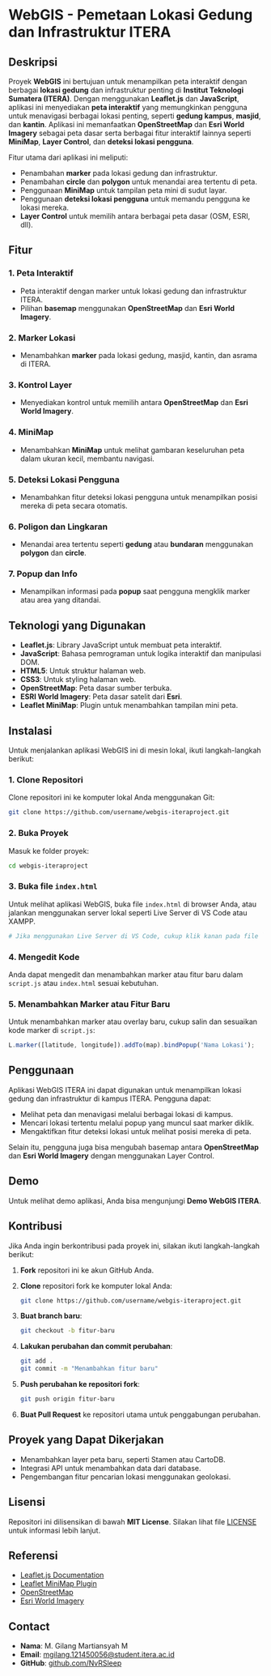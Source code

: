 
# WebGIS - Pemetaan Lokasi Gedung dan Infrastruktur ITERA

## Deskripsi
Proyek **WebGIS** ini bertujuan untuk menampilkan peta interaktif dengan berbagai **lokasi gedung** dan infrastruktur penting di **Institut Teknologi Sumatera (ITERA)**. Dengan menggunakan **Leaflet.js** dan **JavaScript**, aplikasi ini menyediakan **peta interaktif** yang memungkinkan pengguna untuk menavigasi berbagai lokasi penting, seperti **gedung kampus**, **masjid**, dan **kantin**. Aplikasi ini memanfaatkan **OpenStreetMap** dan **Esri World Imagery** sebagai peta dasar serta berbagai fitur interaktif lainnya seperti **MiniMap**, **Layer Control**, dan **deteksi lokasi pengguna**.

Fitur utama dari aplikasi ini meliputi:
- Penambahan **marker** pada lokasi gedung dan infrastruktur.
- Penambahan **circle** dan **polygon** untuk menandai area tertentu di peta.
- Penggunaan **MiniMap** untuk tampilan peta mini di sudut layar.
- Penggunaan **deteksi lokasi pengguna** untuk memandu pengguna ke lokasi mereka.
- **Layer Control** untuk memilih antara berbagai peta dasar (OSM, ESRI, dll).

## Fitur

### 1. **Peta Interaktif**
   - Peta interaktif dengan marker untuk lokasi gedung dan infrastruktur ITERA.
   - Pilihan **basemap** menggunakan **OpenStreetMap** dan **Esri World Imagery**.
   
### 2. **Marker Lokasi**
   - Menambahkan **marker** pada lokasi gedung, masjid, kantin, dan asrama di ITERA.
   
### 3. **Kontrol Layer**
   - Menyediakan kontrol untuk memilih antara **OpenStreetMap** dan **Esri World Imagery**.
   
### 4. **MiniMap**
   - Menambahkan **MiniMap** untuk melihat gambaran keseluruhan peta dalam ukuran kecil, membantu navigasi.
   
### 5. **Deteksi Lokasi Pengguna**
   - Menambahkan fitur deteksi lokasi pengguna untuk menampilkan posisi mereka di peta secara otomatis.

### 6. **Poligon dan Lingkaran**
   - Menandai area tertentu seperti **gedung** atau **bundaran** menggunakan **polygon** dan **circle**.

### 7. **Popup dan Info**
   - Menampilkan informasi pada **popup** saat pengguna mengklik marker atau area yang ditandai.

## Teknologi yang Digunakan
- **Leaflet.js**: Library JavaScript untuk membuat peta interaktif.
- **JavaScript**: Bahasa pemrograman untuk logika interaktif dan manipulasi DOM.
- **HTML5**: Untuk struktur halaman web.
- **CSS3**: Untuk styling halaman web.
- **OpenStreetMap**: Peta dasar sumber terbuka.
- **ESRI World Imagery**: Peta dasar satelit dari **Esri**.
- **Leaflet MiniMap**: Plugin untuk menambahkan tampilan mini peta.

## Instalasi
Untuk menjalankan aplikasi WebGIS ini di mesin lokal, ikuti langkah-langkah berikut:

### 1. Clone Repositori
Clone repositori ini ke komputer lokal Anda menggunakan Git:
```bash
git clone https://github.com/username/webgis-iteraproject.git
```

### 2. Buka Proyek
Masuk ke folder proyek:
```bash
cd webgis-iteraproject
```

### 3. Buka file `index.html`
Untuk melihat aplikasi WebGIS, buka file `index.html` di browser Anda, atau jalankan menggunakan server lokal seperti Live Server di VS Code atau XAMPP.

```bash
# Jika menggunakan Live Server di VS Code, cukup klik kanan pada file `index.html` dan pilih "Open with Live Server"
```

### 4. Mengedit Kode
Anda dapat mengedit dan menambahkan marker atau fitur baru dalam `script.js` atau `index.html` sesuai kebutuhan.

### 5. Menambahkan Marker atau Fitur Baru
Untuk menambahkan marker atau overlay baru, cukup salin dan sesuaikan kode marker di `script.js`:
```javascript
L.marker([latitude, longitude]).addTo(map).bindPopup('Nama Lokasi');
```

## Penggunaan
Aplikasi WebGIS ITERA ini dapat digunakan untuk menampilkan lokasi gedung dan infrastruktur di kampus ITERA. Pengguna dapat:
- Melihat peta dan menavigasi melalui berbagai lokasi di kampus.
- Mencari lokasi tertentu melalui popup yang muncul saat marker diklik.
- Mengaktifkan fitur deteksi lokasi untuk melihat posisi mereka di peta.

Selain itu, pengguna juga bisa mengubah basemap antara **OpenStreetMap** dan **Esri World Imagery** dengan menggunakan Layer Control.

## Demo
Untuk melihat demo aplikasi, Anda bisa mengunjungi **Demo WebGIS ITERA**.

## Kontribusi
Jika Anda ingin berkontribusi pada proyek ini, silakan ikuti langkah-langkah berikut:

1. **Fork** repositori ini ke akun GitHub Anda.
2. **Clone** repositori fork ke komputer lokal Anda:
   ```bash
   git clone https://github.com/username/webgis-iteraproject.git
   ```

3. **Buat branch baru**:
   ```bash
   git checkout -b fitur-baru
   ```

4. **Lakukan perubahan dan commit perubahan**:
   ```bash
   git add .
   git commit -m "Menambahkan fitur baru"
   ```

5. **Push perubahan ke repositori fork**:
   ```bash
   git push origin fitur-baru
   ```

6. **Buat Pull Request** ke repositori utama untuk penggabungan perubahan.

## Proyek yang Dapat Dikerjakan
- Menambahkan layer peta baru, seperti Stamen atau CartoDB.
- Integrasi API untuk menambahkan data dari database.
- Pengembangan fitur pencarian lokasi menggunakan geolokasi.

## Lisensi
Repositori ini dilisensikan di bawah **MIT License**. Silakan lihat file [LICENSE](LICENSE) untuk informasi lebih lanjut.

## Referensi
- [Leaflet.js Documentation](https://leafletjs.com/)
- [Leaflet MiniMap Plugin](https://github.com/Norkart/Leaflet-MiniMap)
- [OpenStreetMap](https://www.openstreetmap.org/)
- [Esri World Imagery](https://www.esri.com/en-us/arcgis/products/arcgis-online)

## Contact
- **Nama**: M. Gilang Martiansyah M
- **Email**: mgilang.121450056@student.itera.ac.id
- **GitHub**: [github.com/NvRSleep](https://github.com/NvRSleep)
```
